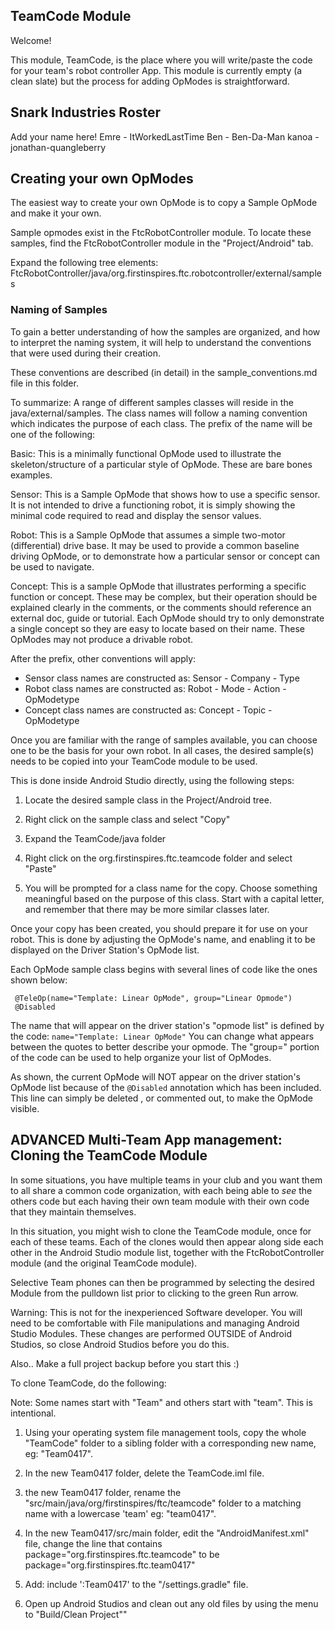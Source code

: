 ## TeamCode Module

Welcome!

This module, TeamCode, is the place where you will write/paste the code for your team's
robot controller App. This module is currently empty (a clean slate) but the
process for adding OpModes is straightforward.

## Snark Industries Roster
Add your name here!
Emre - ItWorkedLastTime
Ben - Ben-Da-Man
kanoa - jonathan-quangleberry
## Creating your own OpModes

The easiest way to create your own OpMode is to copy a Sample OpMode and make it your own.

Sample opmodes exist in the FtcRobotController module.
To locate these samples, find the FtcRobotController module in the "Project/Android" tab.

Expand the following tree elements:
 FtcRobotController/java/org.firstinspires.ftc.robotcontroller/external/samples

### Naming of Samples

To gain a better understanding of how the samples are organized, and how to interpret the
naming system, it will help to understand the conventions that were used during their creation.

These conventions are described (in detail) in the sample_conventions.md file in this folder.

To summarize: A range of different samples classes will reside in the java/external/samples.
The class names will follow a naming convention which indicates the purpose of each class.
The prefix of the name will be one of the following:

Basic:  	This is a minimally functional OpMode used to illustrate the skeleton/structure
            of a particular style of OpMode.  These are bare bones examples.

Sensor:    	This is a Sample OpMode that shows how to use a specific sensor.
            It is not intended to drive a functioning robot, it is simply showing the minimal code
            required to read and display the sensor values.

Robot:	    This is a Sample OpMode that assumes a simple two-motor (differential) drive base.
            It may be used to provide a common baseline driving OpMode, or
            to demonstrate how a particular sensor or concept can be used to navigate.

Concept:	This is a sample OpMode that illustrates performing a specific function or concept.
            These may be complex, but their operation should be explained clearly in the comments,
            or the comments should reference an external doc, guide or tutorial.
            Each OpMode should try to only demonstrate a single concept so they are easy to
            locate based on their name.  These OpModes may not produce a drivable robot.

After the prefix, other conventions will apply:

* Sensor class names are constructed as:    Sensor - Company - Type
* Robot class names are constructed as:     Robot - Mode - Action - OpModetype
* Concept class names are constructed as:   Concept - Topic - OpModetype

Once you are familiar with the range of samples available, you can choose one to be the
basis for your own robot.  In all cases, the desired sample(s) needs to be copied into
your TeamCode module to be used.

This is done inside Android Studio directly, using the following steps:

 1) Locate the desired sample class in the Project/Android tree.

 2) Right click on the sample class and select "Copy"

 3) Expand the  TeamCode/java folder

 4) Right click on the org.firstinspires.ftc.teamcode folder and select "Paste"

 5) You will be prompted for a class name for the copy.
    Choose something meaningful based on the purpose of this class.
    Start with a capital letter, and remember that there may be more similar classes later.

Once your copy has been created, you should prepare it for use on your robot.
This is done by adjusting the OpMode's name, and enabling it to be displayed on the
Driver Station's OpMode list.

Each OpMode sample class begins with several lines of code like the ones shown below:

```
 @TeleOp(name="Template: Linear OpMode", group="Linear Opmode")
 @Disabled
```

The name that will appear on the driver station's "opmode list" is defined by the code:
 ``name="Template: Linear OpMode"``
You can change what appears between the quotes to better describe your opmode.
The "group=" portion of the code can be used to help organize your list of OpModes.

As shown, the current OpMode will NOT appear on the driver station's OpMode list because of the
  ``@Disabled`` annotation which has been included.
This line can simply be deleted , or commented out, to make the OpMode visible.



## ADVANCED Multi-Team App management:  Cloning the TeamCode Module

In some situations, you have multiple teams in your club and you want them to all share
a common code organization, with each being able to *see* the others code but each having
their own team module with their own code that they maintain themselves.

In this situation, you might wish to clone the TeamCode module, once for each of these teams.
Each of the clones would then appear along side each other in the Android Studio module list,
together with the FtcRobotController module (and the original TeamCode module).

Selective Team phones can then be programmed by selecting the desired Module from the pulldown list
prior to clicking to the green Run arrow.

Warning:  This is not for the inexperienced Software developer.
You will need to be comfortable with File manipulations and managing Android Studio Modules.
These changes are performed OUTSIDE of Android Studios, so close Android Studios before you do this.
 
Also.. Make a full project backup before you start this :)

To clone TeamCode, do the following:

Note: Some names start with "Team" and others start with "team".  This is intentional.

1)  Using your operating system file management tools, copy the whole "TeamCode"
    folder to a sibling folder with a corresponding new name, eg: "Team0417".

2)  In the new Team0417 folder, delete the TeamCode.iml file.

3)  the new Team0417 folder, rename the "src/main/java/org/firstinspires/ftc/teamcode" folder
    to a matching name with a lowercase 'team' eg:  "team0417".

4)  In the new Team0417/src/main folder, edit the "AndroidManifest.xml" file, change the line that contains
         package="org.firstinspires.ftc.teamcode"
    to be
         package="org.firstinspires.ftc.team0417"

5)  Add:    include ':Team0417' to the "/settings.gradle" file.
    
6)  Open up Android Studios and clean out any old files by using the menu to "Build/Clean Project""
